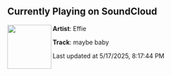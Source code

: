 ## Currently Playing on SoundCloud

[<img align="left" width="100" src="https://i1.sndcdn.com/artworks-1wxeuC2AN3h3-0-t500x500.jpg">](https://soundcloud.com/effieofficial/maybe-baby)

**Artist**: Effie 

**Track**: maybe baby

Last updated at 5/17/2025, 8:17:44 PM
